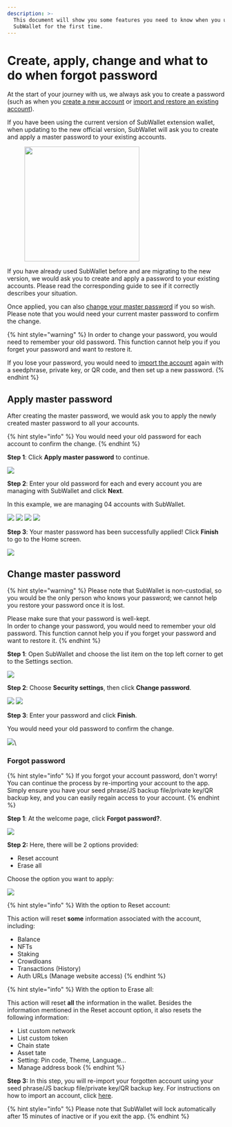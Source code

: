 ```yaml
---
description: >-
  This document will show you some features you need to know when you use
  SubWallet for the first time.
---
```


# Create, apply, change and what to do when forgot password

At the start of your journey with us, we always ask you to create a password (such as when you [create a new account](../account-management/create-a-new-account-with-new-seed-phrase.md) or [import and restore an existing account](../account-management/import-restore-an-account.md)).&#x20;

If you have been using the current version of SubWallet extension wallet, when updating to the new official version, SubWallet will ask you to create and apply a master password to your existing accounts.&#x20;

<div align="left">

<figure><img src="../../.gitbook/assets/image (175).png" alt="" width="266"><figcaption></figcaption></figure>

</div>

If you have already used SubWallet before and are migrating to the new version, we would ask you to create and apply a password to your existing accounts. Please read the corresponding guide to see if it correctly describes your situation.

Once applied, you can also [change your master password](create-apply-change-and-what-to-do-when-forgot-password.md#change-master-password) if you so wish. Please note that you would need your current master password to confirm the change.&#x20;

{% hint style="warning" %}
In order to change your password, you would need to remember your old password. This function cannot help you if you forget your password and want to restore it.&#x20;

If you lose your password, you would need to [import the account](../account-management/import-restore-an-account.md) again with a seedphrase, private key, or QR code, and then set up a new password.&#x20;
{% endhint %}

## Apply master password

After creating the master password, we would ask you to apply the newly created master password to all your accounts.&#x20;

{% hint style="info" %}
You would need your old password for each account to confirm the change.&#x20;
{% endhint %}

**Step 1**: Click **Apply master password** to continue.

![](<../../.gitbook/assets/image (1088).png>)

**Step 2**: Enter your old password for each and every account you are managing with SubWallet and click **Next**.

In this example, we are managing 04 accounts with SubWallet.

![](<../../.gitbook/assets/image (1091).png>) ![](<../../.gitbook/assets/image (954).png>) ![](<../../.gitbook/assets/image (938).png>) ![](<../../.gitbook/assets/image (1364).png>)

**Step 3**: Your master password has been successfully applied! Click **Finish** to go to the Home screen.&#x20;

![](<../../.gitbook/assets/image (1438).png>)



## Change master password

{% hint style="warning" %}
Please note that SubWallet is non-custodial, so you would be the only person who knows your password; we cannot help you restore your password once it is lost.&#x20;

Please make sure that your password is well-kept. \
In order to change your password, you would need to remember your old password. This function cannot help you if you forget your password and want to restore it.&#x20;
{% endhint %}

**Step 1**: Open SubWallet and choose the list item on the top left corner to get to the Settings section.

![](<../../.gitbook/assets/image (985).png>)

**Step 2**: Choose **Security settings**, then click **Change password**.

![](<../../.gitbook/assets/image (934).png>) ![](<../../.gitbook/assets/image (1230).png>)

**Step 3**: Enter your password and click **Finish**.&#x20;

You would need your old password to confirm the change.&#x20;

![](<../../.gitbook/assets/image (1235).png>)\


### Forgot password

{% hint style="info" %}
If you forgot your account password, don't worry! You can continue the process by re-importing your account to the app. Simply ensure you have your seed phrase/JS backup file/private key/QR backup key, and you can easily regain access to your account.
{% endhint %}

**Step 1**: At the welcome page, click **Forgot password?**.

![](<../../.gitbook/assets/image (174).png>)

**Step 2:** Here, there will be 2 options provided:

* Reset account
* Erase all

Choose the option you want to apply:

![](<../../.gitbook/assets/image (172).png>)

{% hint style="info" %}
With the option to Reset account:

This action will reset **some** information associated with the account, including:&#x20;

* Balance&#x20;
* NFTs&#x20;
* Staking
* Crowdloans
* Transactions (History)
* Auth URLs (Manage website access)
{% endhint %}

{% hint style="info" %}
With the option to Erase all:

This action will reset **all** the information in the wallet. Besides the information mentioned in the Reset account option, it also resets the following information:

* List custom network
* List custom token
* Chain state&#x20;
* Asset tate&#x20;
* Setting: Pin code, Theme, Language...
* Manage address book
{% endhint %}

**Step 3:** In this step, you will re-import your forgotten account using your seed phrase/JS backup file/private key/QR backup key. For instructions on how to import an account, click [here](../account-management/import-restore-an-account.md).

{% hint style="info" %}
Please note that SubWallet will lock automatically after 15 minutes of inactive or if you exit the app.&#x20;
{% endhint %}
